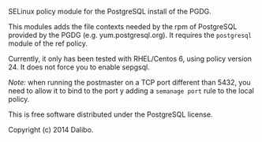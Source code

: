 SELinux policy module for the PostgreSQL install of the PGDG.

This modules adds the file contexts needed by the rpm of PostgreSQL
provided by the PGDG (e.g. yum.postgresql.org). It requires the
`postgresql` module of the ref policy.

Currently, it only has been tested with RHEL/Centos 6, using policy version 24.
It does not force you to enable sepgsql.

*Note:* when running the postmaster on a TCP port different than 5432, you
need to allow it to bind to the port y adding a `semanage port` rule to the
local policy.

This is free software distributed under the PostgreSQL license.

Copyright (c) 2014 Dalibo.
